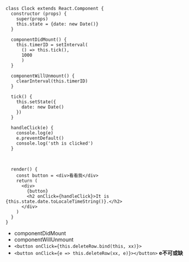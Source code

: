 ```
class Clock extends React.Component {
  constructor (props) {
    super(props)
    this.state = {date: new Date()}
  }

  componentDidMount() {
    this.timerID = setInterval(
      () => this.tick(),
      1000
      )
  }

  componentWillUnmount() {
    clearInterval(this.timerID)
  }

  tick() {
    this.setState({
      date: new Date()
    })
  }

  handleClick(e) {
    console.log(e)
    e.preventDefault()
    console.log('sth is clicked')
  }



  render() {
    const button = <div>看看我</div>
    return (
      <div>
        {button}
        <h2 onClick={handleClick}>It is {this.state.date.toLocaleTimeString()}.</h2>
      </div>
    )
  }
}
```


- componentDidMount
- componentWillUnmount
- `<button onClick={this.deleteRow.bind(this, xx)}>`  
- `<button onClick={e => this.deleteRow(xx, e)}></button>` **e不可或缺**

